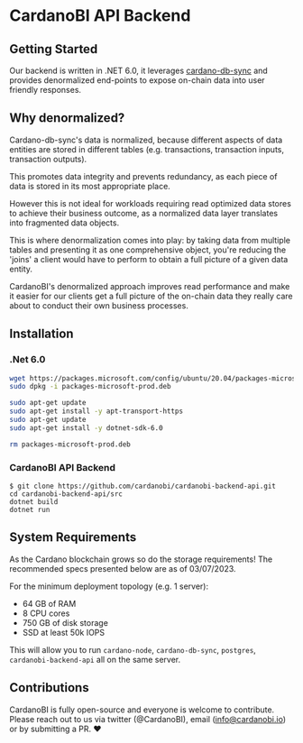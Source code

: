 # CardanoBI API Backend

## Getting Started

Our backend is written in .NET 6.0, it leverages [cardano-db-sync](https://github.com/input-output-hk/cardano-db-sync) and provides denormalized end-points to expose on-chain data into user friendly responses.

## Why denormalized?

Cardano-db-sync's data is normalized, because different aspects of data entities are stored in different tables (e.g. transactions, transaction inputs, transaction outputs).

This promotes data integrity and prevents redundancy, as each piece of data is stored in its most appropriate place.

However this is not ideal for workloads requiring read optimized data stores to achieve their business outcome, as a normalized data layer translates into fragmented data objects.

This is where denormalization comes into play: by taking data from multiple tables and presenting it as one comprehensive object, you're reducing the 'joins' a client would have to perform to obtain a full picture of a given data entity.

CardanoBI's denormalized approach improves read performance and make it easier for our clients get a full picture of the on-chain data they really care about to conduct their own business processes.

## Installation

### .Net 6.0

```sh
wget https://packages.microsoft.com/config/ubuntu/20.04/packages-microsoft-prod.deb -O packages-microsoft-prod.deb
sudo dpkg -i packages-microsoft-prod.deb

sudo apt-get update
sudo apt-get install -y apt-transport-https
sudo apt-get update
sudo apt-get install -y dotnet-sdk-6.0

rm packages-microsoft-prod.deb
```

### CardanoBI API Backend
```
$ git clone https://github.com/cardanobi/cardanobi-backend-api.git
cd cardanobi-backend-api/src
dotnet build
dotnet run
```

## System Requirements

As the Cardano blockchain grows so do the storage requirements! The recommended specs presented below are as of 03/07/2023.

For the minimum deployment topology (e.g. 1 server):

- 64 GB of RAM
- 8 CPU cores
- 750 GB of disk storage
- SSD at least 50k IOPS

This will allow you to run ```cardano-node```, ```cardano-db-sync```, ```postgres```, ```cardanobi-backend-api``` all on the same server.

## Contributions

CardanoBI is fully open-source and everyone is welcome to contribute. Please reach out to us via twitter (@CardanoBI), email (info@cardanobi.io) or by submitting a PR. :heart: